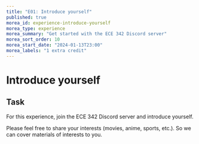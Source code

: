 ```yaml
---
title: "E01: Introduce yourself"
published: true
morea_id: experience-introduce-yourself
morea_type: experience
morea_summary: "Get started with the ECE 342 Discord server"
morea_sort_order: 10
morea_start_date: "2024-01-13T23:00"
morea_labels: "1 extra credit"
---
```


# Introduce yourself

## Task

For this experience, join the ECE 342 Discord server and introduce yourself.

Please feel free to share your interests (movies, anime, sports, etc.). So we can cover materials of interests to you.
